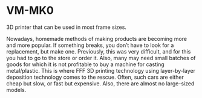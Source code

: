 # VM-MK0
3D printer that can be used in most frame sizes.


Nowadays, homemade methods of making products are becoming more and more popular. If something breaks, you don’t have to look for a replacement, but make one. Previously, this was very difficult, and for this you had to go to the store or order it. Also, many may need small batches of goods for which it is not profitable to buy a machine for casting metal/plastic. This is where FFF 3D printing technology using layer-by-layer deposition technology comes to the rescue. Often, such cars are either cheap but slow, or fast but expensive. Also, there are almost no large-sized models.

